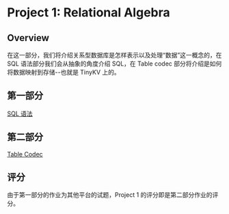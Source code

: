 # Project 1: Relational Algebra

## Overview

在这一部分，我们将介绍关系型数据库是怎样表示以及处理“数据”这一概念的，在 SQL 语法部分我们会从抽象的角度介绍 SQL，在 Table codec 部分将介绍是如何将数据映射到存储--也就是 TinyKV 上的。

## 第一部分

[SQL 语法](./Proj1-part1-README-zh_CN.md)

## 第二部分

[Table Codec](./Proj1-part2-README-zh_CN.md)

## 评分

由于第一部分的作业为其他平台的试题，Project 1 的评分即是第二部分作业的评分。

